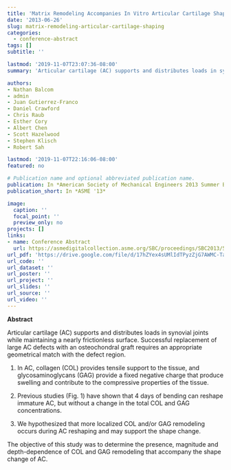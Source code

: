 ```yaml
---
title: 'Matrix Remodeling Accompanies In Vitro Articular Cartilage Shaping'
date: '2013-06-26'
slug: matrix-remodeling-articular-cartilage-shaping
categories:
  - conference-abstract
tags: []
subtitle: ''

lastmod: '2019-11-07T23:07:36-08:00'
summary: 'Articular cartilage (AC) supports and distributes loads in synovial joints while maintaining a nearly frictionless surface. The objective of this study was to determine the presence, magnitude and depth-dependence of COL and GAG remodeling that accompany the shape change of AC.'

authors:
- Nathan Balcom 
- admin
- Juan Gutierrez-Franco
- Daniel Crawford 
- Chris Raub
- Esther Cory
- Albert Chen
- Scott Hazelwood
- Stephen Klisch
- Robert Sah 

lastmod: '2019-11-07T22:16:06-08:00'
featured: no

# Publication name and optional abbreviated publication name.
publication: In *American Society of Mechanical Engineers 2013 Summer Bioengineering Conference*
publication_short: In *ASME '13*

image:
  caption: ''
  focal_point: ''
  preview_only: no
projects: []
links:
- name: Conference Abstract
  url: https://asmedigitalcollection.asme.org/SBC/proceedings/SBC2013/55614/V01BT62A001/287591
url_pdf: 'https://drive.google.com/file/d/17hZYex4sUMlIdTPyzZjG7AWMC-Taz29l/view?usp=sharing'
url_code: ''
url_dataset: ''
url_poster: ''
url_project: ''
url_slides: ''
url_source: ''
url_video: ''
---
```


**Abstract**  

Articular cartilage (AC) supports and distributes loads in synovial joints while maintaining a nearly frictionless surface. Successful replacement of large AC defects with an osteochondral graft requires an appropriate geometrical match with the defect region.  

1. In AC, collagen (COL) provides tensile support to the tissue, and glycosaminoglycans (GAG) provide a fixed negative charge that produce swelling and contribute to the compressive properties of the tissue.  

2. Previous studies (Fig. 1) have shown that 4 days of bending can reshape immature AC, but without a change in the total COL and GAG concentrations.  

3. We hypothesized that more localized COL and/or GAG remodeling occurs during AC reshaping and may support the shape change.  

The objective of this study was to determine the presence, magnitude and depth-dependence of COL and GAG remodeling that accompany the shape change of AC.  
